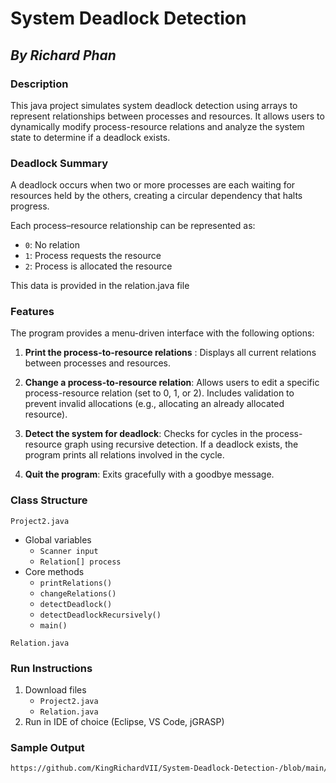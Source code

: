 # System Deadlock Detection
## *By Richard Phan*

### Description
This java project simulates system deadlock detection using arrays to represent relationships between processes and resources. It allows users to dynamically modify process-resource relations and analyze the system state to determine if a deadlock exists.

### Deadlock Summary
A deadlock occurs when two or more processes are each waiting for resources held by the others, creating a circular dependency that halts progress.

Each process–resource relationship can be represented as:
- `0`: No relation
- `1`: Process requests the resource
- `2`: Process is allocated the resource

This data is provided in the relation.java file

### Features
The program provides a menu-driven interface with the following options:

1. **Print the process-to-resource relations** : Displays all current relations between processes and resources.

2. **Change a process-to-resource relation**:
Allows users to edit a specific process-resource relation (set to 0, 1, or 2).
Includes validation to prevent invalid allocations (e.g., allocating an already allocated resource).

3. **Detect the system for deadlock**: 
Checks for cycles in the process-resource graph using recursive detection.
If a deadlock exists, the program prints all relations involved in the cycle.

4. **Quit the program**: 
Exits gracefully with a goodbye message.

### Class Structure
`Project2.java`
- Global variables
    - `Scanner input`
    - `Relation[] process`
- Core methods
    - `printRelations()`
    - `changeRelations()`
    - `detectDeadlock()`
    - `detectDeadlockRecursively()`
    - `main()`

`Relation.java`

### Run Instructions
1. Download files
    - `Project2.java`
    - `Relation.java`
2. Run in IDE of choice (Eclipse, VS Code, jGRASP)
### Sample Output

```markdown
https://github.com/KingRichardVII/System-Deadlock-Detection-/blob/main/project2_sample_output.txt



